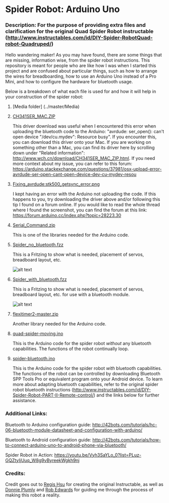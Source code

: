 # Spider Robot: Arduino Uno
### Description: For the purpose of providing extra files and clarification for the original Quad Spider Robot instructable (http://www.instructables.com/id/DIY-Spider-RobotQuad-robot-Quadruped/)

Hello wandering maker! As you may have found, there are some things that are missing, information wise, from the spider robot instructions. This repository is meant for people who are like how I was when I started this project and are confused about particular things, such as how to arrange the wires for breadboarding, how to use an Arduino Uno instead of a Pro Mini, and how to configure the hardware for bluetooth usage.

Below is a breakdown of what each file is used for and how it will help in your construction of the spider robot:

1) [Media folder] (../master/Media)

2) [CH341SER_MAC.ZIP](../master/CH341SER_MAC.ZIP)

   This driver download was useful when I encountered this error when uploading the bluetooth code to the Arduino: "avrdude: ser_open(): can't open device "/dev/cu.mydev": Resource busy". If you encounter this, you can download this driver onto your Mac. If you are working on something other than a Mac, you can find its driver here by scrolling down under "Related information": http://www.wch.cn/download/CH341SER_MAC_ZIP.html. If you need more context about my issue, you can refer to this forum: https://arduino.stackexchange.com/questions/37981/osx-upload-error-avrdude-ser-open-cant-open-device-dev-cu-mydev-resou

3) [Fixing_avrdude:stk500_getsync_error.png](../master/Fixing_avrdude:stk500_getsync_error.png)

   I kept having an error with the Arduino not uploading the code. If this happens to you, try downloading the driver above and/or following this tip I found on a forum online. If you would like to read the whole thread where I found the screenshot, you can find the forum at this link: https://forum.arduino.cc/index.php?topic=28223.30

4) [Serial_Command.zip](../master/Serial_Command.zip)

   This is one of the libraries needed for the Arduino code.

5) [Spider_no_bluetooth.fzz](../master/Spider_no_bluetooth.fzz)

   This is a Fritzing to show what is needed, placement of servos, breadboard layout, etc.

   ![alt text](https://github.com/angelicaortiz909/Spider-Robot-Arduino-Uno/blob/master/Media/Spider_no_bluetooth_fritzing.jpg "Spider Robot Fritzing without Bluetooth")


6) [Spider_with_bluetooth.fzz](../master/Spider_with_bluetooth.fzz)

   This is a Fritzing to show what is needed, placement of servos, breadboard layout, etc. for use with a bluetooth module.

   ![alt text](https://github.com/angelicaortiz909/Spider-Robot-Arduino-Uno/blob/master/Media/Spider_with_bluetooth_fritzing.jpg "Spider Robot Fritzing with Bluetooth")


7) [flexitimer2-master.zip](../master/flexitimer2-master.zip)

   Another library needed for the Arduino code.

8) [quad-spider-moving.ino](../master/quad-spider-moving.ino)

   This is the Arduino code for the spider robot *without* any bluetooth capabilities. The functions of the robot continually loop.

9) [spider-bluetooth.ino](../master/spider-bluetooth.ino)

   This is the Arduino code for the spider robot *with* bluetooth capabilities. The functions of the robot can be controlled by downloading Bluetooth SPP Tools Pro or equivalent program onto your Android device. To learn more about adapting bluetooth capabilities, refer to the original spider robot bluetooth instructions (http://www.instructables.com/id/DIY-Spider-Robot-PART-II-Remote-control/) and the links below for further assistance.


### Additional Links:

Bluetooth to Arduino configuration guide: http://42bots.com/tutorials/hc-06-bluetooth-module-datasheet-and-configuration-with-arduino/


Bluetooth to Android configuration guide: http://42bots.com/tutorials/how-to-connect-arduino-uno-to-android-phone-via-bluetooth/


Spider Robot in Action:
https://youtu.be/Vyh3SaYLo_0?list=PLuz-GQZtyIjUuq_W8g9vByreekWgkh9nj


### Credits:

Credit goes out to [Regis Hsu](https://github.com/regishsu) for creating the original Instructable, as well as [Donnie Plumly](https://github.com/dplumly) and [Rob Edwards](https://github.com/robertcedwards) for guiding me through the process of making this robot a reality.
